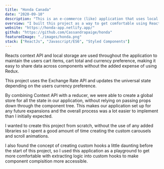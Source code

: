 ```yaml
---
title: "Honda Canada"
date: "2020-09-10"
description: "This is an e-commerce (like) application that uses local storage and the context API to maintain the users cart items, cart total and currency preference."
overview: "I built this project as a way to get comfortable using Reacts Context API and local storage. It uses the Exchange Rate API and saves the users currency preference in a universal state reducer along with their selected cart items."
website: "https://honda-app.netlify.app/"
github: "https://github.com/Cassandrapaige/honda"
featuredImage: "./images/honda.png"
stack: ["ReactJs", "Javascript/ES6", "Styled Components"]
---
```


Reacts context API and local storage are used throughout the application to maintain the users cart items, cart total and currency preference, making it easy to share data across components without the added expense of using Redux. 

This project uses the Exchange Rate API and updates the universal state depending on the users currency preference.

<Title>Lessons Learned</Title>

By combining Context API with a reducer, we were able to create a global store for all the state in our application, without relying on passing props down through the component tree. This makes our application set up for any future expansions and the overall process was a lot easier to implement than I initially expected.

<Title isPurple>Accomplishments</Title>

I wanted to create this project from scratch, without the use of any added libraries so I spent a good amount of time creating the custom carousels and scroll animations. 

I also found the concept of creating custom hooks a little daunting before the start of this project, so I used this application as a playground to get more comfortable with extracting logic into custom hooks to make component compisition more accessible.